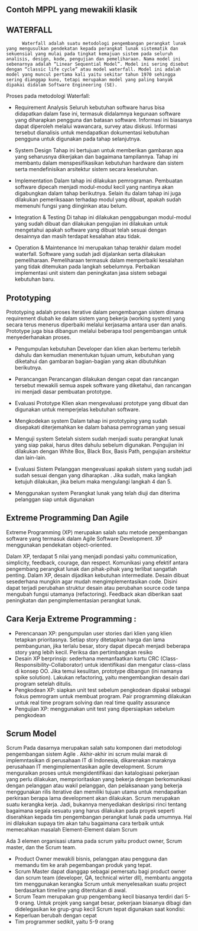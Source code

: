 ## Contoh MPPL yang mewakili klasik


## WATERFALL
	      Waterfall adalah suatu metodologi pengembangan perangkat lunak yang mengusulkan pendekatan kepada perangkat lunak sistematik dan sekuensial yang mulai pada tingkat kemajuan sistem pada seluruh analisis, design, kode, pengujian dan pemeliharaan. Nama model ini sebenarnya adalah “Linear Sequential Model”. Model ini sering disebut dengan “classic life cycle” atau model waterfall. Model ini adalah model yang muncul pertama kali yaitu sekitar tahun 1970 sehingga sering dianggap kuno, tetapi merupakan model yang paling banyak dipakai didalam Software Engineering (SE).
Proses pada metodologi Waterfall:

* Requirement Analysis
     Seluruh kebutuhan software harus bisa didapatkan dalam fase ini, termasuk didalamnya kegunaan software yang diharapkan pengguna dan batasan software. Informasi ini biasanya dapat diperoleh melalui wawancara, survey atau diskusi. Informasi tersebut dianalisis untuk mendapatkan dokumentasi kebutuhan pengguna untuk digunakan pada tahap selanjutnya.

* System Design
Tahap ini bertujuan untuk memberikan gambaran apa yang seharusnya dikerjakan dan bagaimana tampilannya. Tahap ini membantu dalam menspesifikasikan kebutuhan hardware dan sistem serta mendefinisikan arsitektur sistem secara keseluruhan.

* Implementation
Dalam tahap ini dilakukan pemrograman. Pembuatan software dipecah menjadi modul-modul kecil yang nantinya akan digabungkan dalam tahap berikutnya. Selain itu dalam tahap ini juga dilakukan pemeriksaaan terhadap modul yang dibuat, apakah sudah memenuhi fungsi yang diinginkan atau belum.

* Integration & Testing
Di tahap ini dilakukan penggabungan modul-modul yang sudah dibuat dan dilakukan pengujian ini dilakukan untuk mengetahui apakah software yang dibuat telah sesuai dengan desainnya dan masih terdapat kesalahan atau tidak.

* Operation & Maintenance
Ini merupakan tahap terakhir dalam model waterfall. Software yang sudah jadi dijalankan serta dilakukan pemeliharaan. Pemeliharaan termasuk dalam memperbaiki  kesalahan yang tidak ditemukan pada langkah sebelumnya. Perbaikan implementasi unit sistem dan peningkatan jasa sistem sebagai kebutuhan baru.


## Prototyping	
   Prototyping adalah proses iterative dalam pengembangan sistem dimana requirement diubah ke dalam sistem yang bekerja (working system) yang secara terus menerus diperbaiki melalui kerjasama antara user dan analis. Prototype juga bisa dibangun melalui beberapa tool  pengembangan untuk menyederhanakan proses.

   * Pengumpulan kebutuhan
    Developer dan klien akan bertemu terlebih dahulu dan kemudian menentukan tujuan umum, kebutuhan yang diketahui dan gambaran bagian-bagian yang akan dibutuhkan berikutnya.

   * Perancangan
    Perancangan dilakukan dengan cepat dan rancangan tersebut mewakili semua aspek software yang diketahui, dan rancangan ini menjadi dasar pembuatan prototype.

   * Evaluasi Prototype
   Klien akan mengevaluasi prototype yang dibuat dan digunakan untuk memperjelas kebutuhan software.

   * Mengkodekan system
  Dalam tahap ini prototyping yang sudah disepakati diterjemahkan ke dalam bahasa pemrograman yang sesuai
  
  * Menguji system
  Setelah sistem sudah menjadi suatu perangkat lunak yang siap pakai, harus dites dahulu sebelum digunakan. Pengujian ini dilakukan dengan White Box, Black Box, Basis Path, pengujian arsitektur dan lain-lain.

  * Evaluasi Sistem
  Pelanggan mengevaluasi apakah sistem yang sudah jadi sudah sesuai dengan yang diharapkan . Jika sudah, maka langkah ketujuh dilakukan, jika belum maka mengulangi langkah 4 dan 5.

  * Menggunakan system
  Perangkat lunak yang telah diuji dan diterima pelanggan siap untuk digunakan

## Extreme Programming Dan Agile

Extreme Programming (XP) merupakan salah satu metode pengembangan software yang termasuk dalam Agile Software Development. XP menggunakan pendekatan object-oriented.

Dalam XP, terdapat 5 nilai yang menjadi pondasi yaitu communication, simplicity, feedback, courage, dan respect. Komunikasi yang efektif antara pengembang perangkat lunak dan pihak-pihak yang terlibat sangatlah penting. Dalam XP, desain dijadikan kebutuhan intermediate. Desain dibuat sesederhana mungkin agar mudah mengimplementasikan code. Disini dapat terjadi perubahan struktur desain atau perubahan source code tanpa mengubah fungsi utamanya (refactoring). Feedback akan diberikan saat peningkatan dan pengimplementasian perangkat lunak.

## Cara Kerja Extreme Programming :
* Perencanaan XP: pengumpulan user stories dari klien yang klien tetapkan prioritasnya. Setiap story ditetapkan harga dan lama pembangunan, jika terlalu besar, story dapat dipecah menjadi beberapa story yang lebih kecil. Periksa dan pertimbangkan resiko
* Desain XP berprinsip: sederhana memanfaatkan kartu CRC (Class-Responsibility-Collaborator) untuk identifikasi dan mengatur class-class di konsep OO. Jika temui kesulitan, prototype dibangun (ini namanya spike solution). Lakukan refactoring, yaitu mengembangkan desain dari program setelah ditulis.
* Pengkodean XP: siapkan unit test sebelum pengkodean dipakai sebagai fokus pemrogram untuk membuat program. Pair programming dilakukan untuk real time program solving dan real time quality assurance
* Pengujian XP: menggunakan unit test yang dipersiapkan sebelum pengkodean

## Scrum Model

Scrum Pada dasarnya merupakan salah satu komponen dari metodologi pengembangan sistem Agile . Akhir-akhir ini scrum mulai marak di implemntasikan di perusahaan IT di Indonesia, dikarenakan maraknya perusahaan IT mengimplementasikan agile development. Scrum menguraikan proses untuk mengidentifikasi dan katalogisasi pekerjaan yang perlu dilakukan, memprioritaskan yang bekerja dengan berkomunikasi dengan pelanggan atau wakil pelanggan, dan pelaksanaan yang bekerja menggunakan rilis iterative dan memiliki tujuan utama untuk mendapatkan perkiraan berapa lama development akan dilakukan.
Scrum merupakan suatu kerangka kerja. Jadi, bukannya menyediakan deskripsi rinci tentang bagaimana segala sesuatu yang harus dilakukan pada proyek seperti diserahkan kepada tim pengembangan perangkat lunak pada umumnya. Hal ini dilakukan supaya tim akan tahu bagaimana cara terbaik untuk memecahkan masalah
Element-Element dalam Scrum

Ada 3 elemen organisasi utama pada scrum yaitu product owner, Scrum master, dan the Scrum team.
* Product Owner mewakili bisnis, pelanggan atau pengguna dan memandu tim ke arah pegembangan produk yang tepat.
*  Scrum Master dapat dianggap sebagai pemersatu bagi product owner dan scrum team (developer, QA, technical wirter dll), membantu anggota tim menggunakan kerangka Scrum untuk menyelesaikan suatu project berdasarkan timeline yang ditentukan di awal.
*  Scrum Team merupakan grup pengembang kecil biasanya terdiri dari 5-9 orang. Untuk projek yang sangat besar, pekerjaan biasanya dibagi dan didelegasikan ke grup-grup kecil
Scrum tepat digunakan saat kondisi:
*  Keperluan berubah dengan cepat
* Tim programmer sedikit, yaitu 5-9 orang
